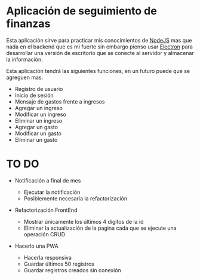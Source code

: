 # Aplicación de seguimiento de finanzas

Esta aplicación sirve para practicar mis conocimientos de [NodeJS](https://nodejs.org/en) mas que nada en el backend que es mi fuerte sin embargo pienso usar [Electron](https://www.electronjs.org/es/) para desarrollar una versión de escritorio que se conecte al servidor y almacenar la información.

Esta aplicación tendrá las siguientes funciones, en un futuro puede que se agreguen mas.

- Registro de usuario
- Inicio de sesión
- Mensaje de gastos frente a ingresos
- Agregar un ingreso
- Modificar un ingreso
- Eliminar un ingreso
- Agregar un gasto
- Modificar un gasto
- Eliminar un gasto

# TO DO

- Notificación a final de mes
	- Ejecutar la notificación
	- Posiblemente necesaria la refactorización

- Refactorización FrontEnd
	- Mostrar únicamente los últimos 4 dígitos de la id
	- Eliminar la actualización de la pagina cada que se ejecute una operación CRUD

- Hacerlo una PWA
	- Hacerla responsiva
	- Guardar últimos 50 registros
	- Guardar registros creados sin conexión
